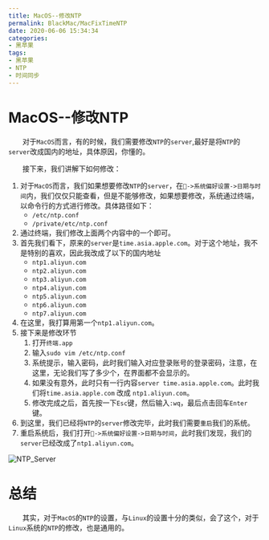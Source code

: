 ```yaml
---
title: MacOS--修改NTP
permalink: BlackMac/MacFixTimeNTP
date: 2020-06-06 15:34:34
categories:
- 黑苹果
tags:
- 黑苹果
- NTP
- 时间同步
---
```


# MacOS--修改NTP

&emsp;&emsp;对于`MacOS`而言，有的时候，我们需要修改`NTP`的`server`,最好是将`NTP`的`server`改成国内的地址，具体原因，你懂的。

&emsp;&emsp;接下来，我们讲解下如何修改：

1. 对于`MacOS`而言，我们如果想要修改`NTP`的`server`，在`->系统偏好设置->日期与时间`内，我们仅仅只能查看，但是不能够修改，如果想要修改，系统通过终端，以命令行的方式进行修改。具体路径如下：
   - `/etc/ntp.conf`
   - `/private/etc/ntp.conf`
2. 通过终端，我们修改上面两个内容中的一个即可。
3. 首先我们看下，原来的`server`是`time.asia.apple.com`。对于这个地址，我不是特别的喜欢，因此我改成了以下的国内地址
   - `ntp1.aliyun.com`
   - `ntp2.aliyun.com`
   - `ntp3.aliyun.com`
   - `ntp4.aliyun.com`
   - `ntp5.aliyun.com`
   - `ntp6.aliyun.com`
   - `ntp7.aliyun.com`
4. 在这里，我打算用第一个`ntp1.aliyun.com`。
5. 接下来是修改环节
   1. 打开`终端.app`
   2. 输入`sudo vim /etc/ntp.conf`
   3. 系统提示，输入密码，此时我们输入对应登录账号的登录密码，注意，在这里，无论我们写了多少个，在界面都不会显示的。
   4. 如果没有意外，此时只有一行内容`server time.asia.apple.com`。此时我们将`time.asia.apple.com` 改成 `ntp1.aliyun.com`。
   5. 修改完成之后，首先按一下`Esc`键，然后输入`:wq`，最后点击回车`Enter`键。
6. 到这里，我们已经将`NTP`的`server`修改完毕，此时我们需要`重启`我们的系统。
7. 重启系统后，我们打开`->系统偏好设置->日期与时间`，此时我们发现，我们的`server`已经改成了`ntp1.aliyun.com`。

![NTP_Server](https://oss.shengouqiang.cn/img/BlackMac/MacFixTimeNTP/NTP_Server.jpg)

# 总结

&emsp;&emsp;其实，对于`MacOS`的`NTP`的设置，与`Linux`的设置十分的类似，会了这个，对于`Linux`系统的`NTP`的修改，也是通用的。
